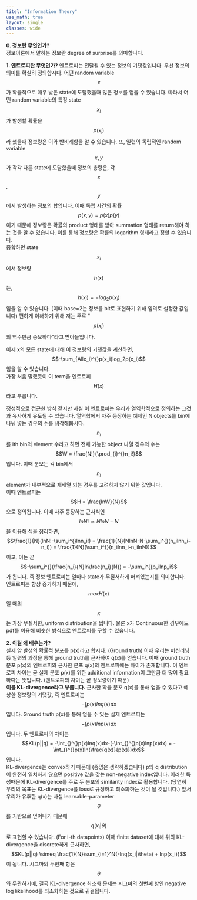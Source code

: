 ```yaml
---
titel: "Information Theory"
use_math: true
layout: single
classes: wide
---
```


**0. 정보란 무엇인가?**  
정보이론에서 말하는 정보란 degree of surprise를 의미합니다. 

**1. 엔트로피란 무엇인가?**
엔트로피는 전달될 수 있는 정보의 기댓값입니다. 우선 정보의 의미를 확실히 정의합시다.
어떤 random variable $$x$$가 확률적으로 매우 낮은 state에 도달했을때 많은 정보를 얻을 수 있습니다. 따라서 어떤 random variable의 특정 state $$x_i$$가 발생할 확률을 $$p(x_i)$$라 했을때 정보량은 이와 반비례함을 알 수 있습니다. 또, 일련의 독립적인 random variable $$x, y$$가 각각 다른 state에 도달했을때 정보의 총량은, 각 $$x$$, $$y$$에서 발생하는 정보의 합입니다. 이때 독립 사건의 확률 $$p(x,y) = p(x)p(y)$$이기 때문에 정보량은 확률의 product 형태를 받아 summation 형태를 return해야 하는 것을 알 수 있습니다. 이를 통해 정보량은 확률의 logarithm 형태라고 정할 수 있습니다.  
종합하면 state $$x_i$$에서 정보량 $$h(x)$$는,  
$$h(x_i) = -log_2p(x_i)$$임을 알 수 있습니다. (이때 base=2는 정보를 bit로 표현하기 위해 임의로 설정한 값입니다) 편하게 이해하기 위해 저는 주로 "$$p(x_i)$$의 역수만큼 중요하다"라고 받아들입니다.

이제 x의 모든 state에 대해 이 정보량의 기댓값을 계산하면,  
$$-\sum_{Allx_i}^{}p(x_i)log_2p(x_i)$$임을 알 수 있습니다.  
가장 처음 말했듯이 이 term을 엔트로피 $$H(x)$$라고 부릅니다.  
  
정성적으로 접근한 방식 같지만 사실 이 엔트로피는 우리가 열역학적으로 정의하는 그것과 유사하게 유도될 수 있습니다. 열역학에서 자주 등장하는 예제인 N objects를 bin에 나눠 넣는 경우의 수를 생각해봅시다. $$n_i$$를 ith bin의 element 수라고 하면 전체 가능한 object 나열 경우의 수는  
$$W = \frac{N!}{\prod_{i}^{}n_i!}$$입니다. 이때 분모는 각 bin에서 $$n_i$$ element가 내부적으로 재배열 되는 경우를 고려하지 않기 위한 값입니다.  
이때 엔트로피는 $$H = \frac{lnW}{N}$$으로 정의됩니다. 이때 자주 등장하는 근사식인 $$lnN!\simeq NlnN-N$$을 이용해 식을 정리하면,  
$$\frac{1}{N}(lnN!-\sum_i^{}lnn_i!) = \frac{1}{N}(NlnN-N-\sum_i^{}(n_ilnn_i-n_i)) = \frac{1}{N}(\sum_i^{}(n_ilnn_i-n_ilnN))$$이고, 이는 곧  
$$-\sum_i^{}(\frac{n_i}{N}ln\frac{n_i}{N}) = -\sum_i^{}p_ilnp_i$$가 됩니다. 즉 정보 엔트로피는 얼마나 state가 무질서하게 퍼져있는지를 의미합니다. 엔트로피는 항상 증가하기 때문에, $$max H(x)$$일 때의 $$x$$는 가장 무질서한, uniform distribution을 띕니다. 물론 x가 Continuous한 경우에도 pdf를 이용해 비슷한 방식으로 엔트로피를 구할 수 있습니다.

**2. 이걸 왜 배우는가?**  
실제 암 발생의 확률적 분포를 p(x)라고 합시다. (Ground truth) 이때 우리는 머신러닝 등 일련의 과정을 통해 ground truth를 근사하여 q(x)를 얻습니다. 이때 ground truth 분포 p(x)의 엔트로피와 근사한 분포 q(x)의 엔트로피에는 차이가 존재합니다. 이 엔트로피 차이는 곧 실제 분포 p(x)를 위한 additional information이 그만큼 더 많이 필요하다는 뜻입니다. (엔트로피의 차이는 곧 정보량이기 때문)   
**이를 KL-divergence라고 부릅니다.** 근사한 확률 분포 q(x)를 통해 얻을 수 있다고 예상한 정보량의 기댓값, 즉 엔트로피는 $$-\int_{}^{}p(x)lnq(x)dx $$입니다. Ground truth p(x)를 통해 얻을 수 있는 실제 엔트로피는 $$-\int_{}^{}p(x)lnp(x)dx$$입니다. 두 엔트로피의 차이는   
$$KL(p||q) = -\int_{}^{}p(x)lnq(x)dx-(-\int_{}^{}p(x)lnp(x)dx) = -\int_{}^{}p(x)ln(\frac{q(x)}{p(x)})dx$$입니다.  
KL-divergence는 convex하기 때문에 (증명은 생략하겠습니다) p와 q distribution이 완전히 일치하지 않으면 positive 값을 갖는 non-negative index입니다. 이러한 특성때문에 KL-divergence를 주로 두 분포의 similarity index로 활용합니다. (당연히 우리의 목표는 KL-divergence를 loss로 규정하고 최소화하는 것이 될 것입니다.)
앞서 우리가 유추한 q(x)는 사실 learnable-parameter $$\theta$$를 기반으로 얻어내기 때문에 $$q(x_i|\theta)$$로 표현할 수 있습니다. (For i-th datapoints) 이때 finite dataset에 대해 위의 KL-divergence을 discrete하게 근사하면,  
$$KL(p||q) \simeq \frac{1}{N}\sum_{i=1}^N{-lnq(x_i|\theta) + lnp(x_i)}$$이 됩니다. 시그마의 두번째 항은 $$\theta$$와 무관하기에, 결국 KL-divergence 최소화 문제는 시그마의 첫번째 항인 negative log likelihood를 최소화하는 것으로 귀결됩니다.
